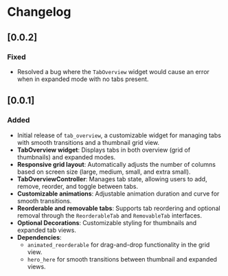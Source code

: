 # Changelog

## [0.0.2]
### Fixed
- Resolved a bug where the `TabOverview` widget would cause an error when in expanded mode with no tabs present.

## [0.0.1]
### Added
- Initial release of `tab_overview`, a customizable widget for managing tabs with smooth transitions and a thumbnail grid view.
- **TabOverview widget**: Displays tabs in both overview (grid of thumbnails) and expanded modes.
- **Responsive grid layout**: Automatically adjusts the number of columns based on screen size (large, medium, small, and extra small).
- **TabOverviewController**: Manages tab state, allowing users to add, remove, reorder, and toggle between tabs.
- **Customizable animations**: Adjustable animation duration and curve for smooth transitions.
- **Reorderable and removable tabs**: Supports tab reordering and optional removal through the `ReorderableTab` and `RemovableTab` interfaces.
- **Optional Decorations**: Customizable styling for thumbnails and expanded tab views.
- **Dependencies**:
  - `animated_reorderable` for drag-and-drop functionality in the grid view.
  - `hero_here` for smooth transitions between thumbnail and expanded views.
